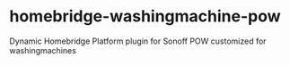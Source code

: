 # homebridge-washingmachine-pow
Dynamic Homebridge Platform plugin for Sonoff POW customized for washingmachines
